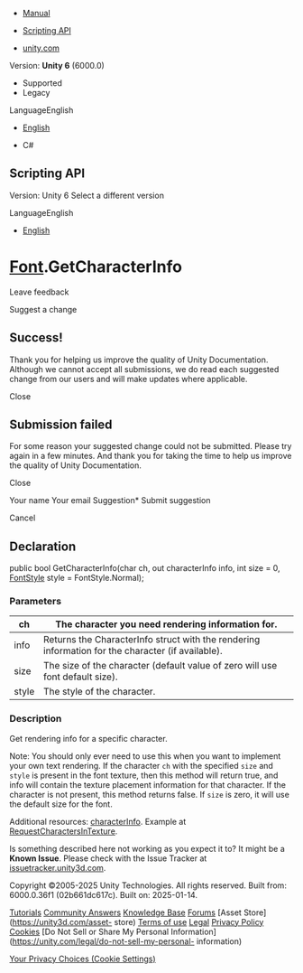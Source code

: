 [ ]()

  * [Manual](../Manual/index.html)
  * [Scripting API](../ScriptReference/index.html)

  * [unity.com](https://unity.com/)

Version: **Unity 6** (6000.0)

  * Supported
  * Legacy

LanguageEnglish

  * [English]()

  * C#

[ ](https://docs.unity3d.com)

## Scripting API

Version: Unity 6 Select a different version

LanguageEnglish

  * [English]()

#  [Font](Font.html).GetCharacterInfo

Leave feedback

Suggest a change

## Success!

Thank you for helping us improve the quality of Unity Documentation. Although
we cannot accept all submissions, we do read each suggested change from our
users and will make updates where applicable.

Close

## Submission failed

For some reason your suggested change could not be submitted. Please <a>try
again</a> in a few minutes. And thank you for taking the time to help us
improve the quality of Unity Documentation.

Close

Your name Your email Suggestion* Submit suggestion

Cancel

[ ]()

## Declaration

public bool GetCharacterInfo(char ch, out characterInfo info, int size = 0,
[FontStyle](FontStyle.html) style = FontStyle.Normal);

### Parameters

ch | The character you need rendering information for.  
---|---  
info | Returns the CharacterInfo struct with the rendering information for the character (if available).  
size | The size of the character (default value of zero will use font default size).  
style | The style of the character.  
  
### Description

Get rendering info for a specific character.

Note: You should only ever need to use this when you want to implement your
own text rendering. If the character `ch` with the specified `size` and
`style` is present in the font texture, then this method will return true, and
info will contain the texture placement information for that character. If the
character is not present, this method returns false. If `size` is zero, it
will use the default size for the font.  
  
Additional resources: [characterInfo](Font-characterInfo.html). Example at
[RequestCharactersInTexture](Font.RequestCharactersInTexture.html).

Is something described here not working as you expect it to? It might be a
**Known Issue**. Please check with the Issue Tracker at
[issuetracker.unity3d.com](https://issuetracker.unity3d.com).

Copyright ©2005-2025 Unity Technologies. All rights reserved. Built from:
6000.0.36f1 (02b661dc617c). Built on: 2025-01-14.

[Tutorials](https://unity3d.com/learn) [Community
Answers](https://answers.unity3d.com) [Knowledge
Base](https://support.unity3d.com/hc/en-us)
[Forums](https://forum.unity3d.com) [Asset Store](https://unity3d.com/asset-
store) [Terms of use](https://docs.unity3d.com/Manual/TermsOfUse.html)
[Legal](https://unity.com/legal) [Privacy
Policy](https://unity.com/legal/privacy-policy)
[Cookies](https://unity.com/legal/cookie-policy) [Do Not Sell or Share My
Personal Information](https://unity.com/legal/do-not-sell-my-personal-
information)

[Your Privacy Choices (Cookie Settings)](javascript:void\(0\);)

